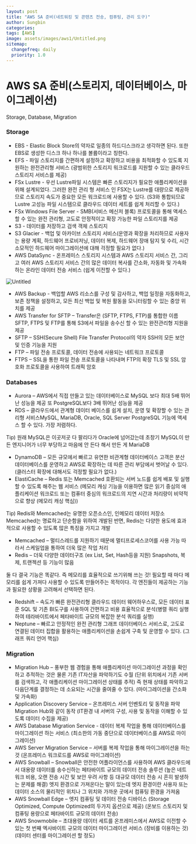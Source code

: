```yaml
---
layout: post
title: "AWS SA 준비(네트워킹 및 콘텐츠 전송, 컴퓨팅, 관리 도구)"
author: Sungbin
categories: 
tags: [AWS]
image: assets/images/aws1/Untitled.png
sitemap:
  changefreq: daily
  priority: 1.0
---
```

# AWS SA 준비(스토리지, 데이터베이스, 마이그레이션)

Storage, Database, Migration

### Storage

- EBS - Elastic Block Store의 약자로 일종의 하드디스크라고 생각하면 된다. 또한 EBS로 생성한 디스크 하나 하나를 볼륨이라고 칭한다.
- EFS - 파일 스토리지를 간편하게 설정하고 확장하고 비용을 최적화할 수 있도록 지원하는 완전관리형 서비스 (광범위한 스토리지 워크로드를 지원할 수 있는 클라우드 스토리지 서비스를 제공)
- FSx Lustre - 우선 Lustre파일 시스템은 빠른 스토리지가 필요한 애플리케이션을 위해 설계되었다. 그러한 완전 관리 형 서비스 인 FSX는 Lustre를 대량으로 제공하므로 스토리지 속도가 중요한 모든 워크로드에 사용할 수 있다. (S3와 통합되므로 Lustre 고성능 파일 시스템으로 클라우드 데이터 세트를 쉽게 처리할 수 있다.)
- FSx Windows File Server - SMB(서비스 메신저 블록) 프로토콜을 통해 액세스 할 수 있는 완전 관리형, 고도로 안정적이고 확장 가능한 파일 스토리지를 제공
- S3 - 데이터를 저장하고 검색 객체 스토리지
- S3 Glacier - 백업 및 아카이브 스토리지 서비스(운영과 확장을 처리하므로 사용자는 용량 계획, 하드웨어 프로비저닝, 데이터 복제, 하드웨어 장애 탐지 및 수리, 시간 소모적인 하드웨어 마이그레이션에 대해 걱정할 필요가 없다.)
- AWS DataSync - 온프레미스 스토리지 시스템과 AWS 스토리지 서비스 간, 그리고 여러 AWS 스토리지 서비스 간의 많은 데이터 복사를 간소화, 자동화 및 가속화하는 온라인 데이터 전송 서비스 (쉽게 이전할 수 있다.)

![Untitled](https://user-images.githubusercontent.com/85655740/136347201-a5cb7d67-3509-47ec-9016-a89aff86c117.png)

- AWS Backup - 백업할 AWS 리소스를 구성 및 감사하고, 백업 일정을 자동화하고, 보존 정책을 설정하고, 모든 최신 백업 및 복원 활동을 모니터링할 수 있는 중앙 위치를 제공
- AWS Transfer for SFTP – Transfer은 (SFTP, FTPS, FTP)를 통합한 이름 SFTP, FTPS 및 FTP를 통해 S3에서 파일을 송수신 할 수 있는 완전관리형 지원을 제공
- SFTP – SSH(Secure Shell) File Transfer Protocol의 약자 SSH의 모든 보안 및 인증 기능을 지원
- FTP – 파일 전송 프로토콜, 데이터 전송에 사용되는 네트워크 프로토콜
- FTPS – SSL을 통한 파일 전송 프로토콜을 나타내며 FTP의 확장 TLS 및 SSL 암호화 프로토콜을 사용하여 트래픽 암호

### Databases

- Aurora – AWS에서 직접 만들고 있는 데이터베이스로 MySQL 보다 최대 5배 뛰어난 성능을 제공 또 PostgreSQL보다 3배 뛰어난 성능을 제공
- RDS – 클라우드에서 관계형 데이터 베이스를 쉽게 설치, 운영 및 확장할 수 있는 관리형 서비스MySQL, MariaDB, Oracle, SQL Server PostgreSQL 기능에 액세스 할 수 있다. 가장 저렴하다.

Tip) 원래 MySQL은 이곳저곳 다 팔리다가 Oracle에 넘어갔는데 초창기 MySQL이 만든 엔지니어가 너무 부당하고 마음에 안 든다 해서 만든 게 MariaDB

- DynamoDB – 모든 규모에서 빠르고 유연한 비관계형 데이터베이스 고객은 분산 데이터베이스를 운영하고 AWS로 확장하는 데 따른 관리 부담에서 벗어날 수 있다. (클러스터 확장에 대해서도 걱정할 필요가 없다.)
- ElastiCache – Redis 또는 Memcached 호환되는 서버 노드를 쉽게 배포 및 실행할 수 있도록 해주는 웹 서비스 (메모리 캐싱 기능을 이용하면 많은 읽기 중심의 애플리케이션 워크로드 또는 컴퓨터 중심의 워크로드의 지연 시간과 처리량이 비약적으로 향상 (메모리 캐싱 핵심))

Tip) Redis와 Memcached는 유명한 오픈소스인, 인메모리 데이터 저장소 Memcached는 명료하고 단순함을 위하여 개발된 반면, Redis는 다양한 용도에 효과적으로 사용할 수 있도록 많은 특징을 가지고 개발

- Memcached – 멀티스레드를 지원하기 때문에 멀티프로세스코어를 사용 가능 따라서 스케일업을 통하여 더욱 많은 작업 처리
- Redis – 더욱 다양한 데이터구조 (ex List, Set, Hash등을 지원) Snapshots, 복제, 트랜젝션 등 기능이 많음

둘 다 결국 기능은 똑같다. 즉 메모리를 효율적으로 쓰기위해 쓰는 것! 필요할 때 마다 메모리를 쉽게 가져다 사용할 수 있도록 만들어주는 목적이다. 각 엔진들이 제공하는 기능과 필요한 상황을 고려해서 선택하면 된다.

- Redshift – 속도가 빠른 완전관리형 클라우드 데이터 웨어하우스로, 모든 데이터 표준 SQL 및 기존 BI도구를 사용하여 간편하고 비용 효율적으로 분석(병렬 쿼리 실행하여 테라바이트에서 페타바이트 규모의 복잡한 분석 쿼리를 실행)
- Neptune – 빠르고 안정적인 완전 관리형 그래프 데이터베이스 서비스로, 고도로 연결된 데이터 집합을 활용하는 애플리케이션을 손쉽게 구축 및 운영할 수 있다. (그래프 쿼리 언어 핵심)

### Migration

- Migration Hub – 풍부한 웹 경험을 통해 애플리케이션 마이그레이션 과정을 확인하고 추적하는 것은 물론 기존 IT자산을 파악하기도 수월 (단위 위치에서 기존 서버를 검색하고, 각 애플리케이션 마이그레이션 상태를 추적) 즉 현재 상태를 파악하고 다음단계를 결정하는 데 소요되는 시간을 줄여줄 수 있다. (마이그레이션을 간소화 및 가속화)
- Application Discovery Service – 온프레미스 서버 인벤토리 및 동작을 파악 Migration Hub와 같이 동작 (IT환경 내 서버의 구성, 사용 및 동작을 이해할 수 있도록 데이터 수집을 제공)
- AWS Database Migration Service - 데이터 복제 작업을 통해 데이터베이스를 마이그레이션 하는 서비스 (최소한의 가동 중단으로 데이터베이스를 AWS로 마이그레이션)
- AWS Server Migration Service – 서버를 복제 작업을 통해 마이그레이션을 하는 것 (온프레미스 워크로드를 AWS로 마이그레이션)
- AWS Snowball – Snowball은 안전한 어플라이언스를 사용하여 AWS 클라우드에서 대용량 데이터를 송수신하는 페타바이트 규모의 데이터 전송 솔루션 (높은 네트워크 비용, 오랜 전송 시간 및 보안 우려 사항 등 대규모 데이터 전송 시 흔히 발생하는 문제를 해결) 엣지 환경으로 가져온다는 말이 있는데 엣지 환경이란 사용자 또는 데이터 소스의 물리적인 위치나 그 위치와 가까운 곳에서 컴퓨팅 환경을 가져옴
- AWS Snowball Edge – 엣지 컴퓨팅 및 데이터 전송 디바이스 (Storage Optimized, Compute Optimized의 두가지 옵션으로 제공) (온보드 스토리지 및 컴퓨팅 용량으로 페타바이트 규모의 데이터 전송)
- AWS Snowmobile – 초대용량 데이터 세트를 온프레미스에서 AWS로 이전할 수 있는 첫 번째 엑사바이트 규모의 데이터 마이그레이션 서비스 (장비를 이용하는 것)(데이터 센터를 마이그레이션 할 정도)